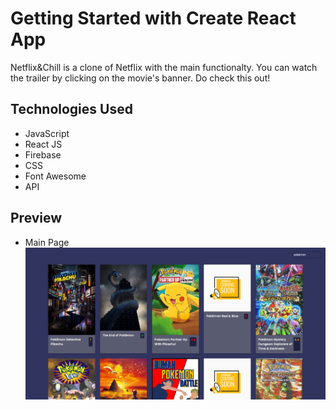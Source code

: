 # Getting Started with Create React App
Netflix&Chill is a clone of Netflix with the main functionalty. You can watch the trailer by clicking on the movie's banner. Do check this out!

## Technologies Used
- JavaScript
- React JS
- Firebase
- CSS
- Font Awesome
- API

## Preview
- Main Page
![Home](https://raw.githubusercontent.com/electrone901/movies-app/main/img/home.png "Home")


